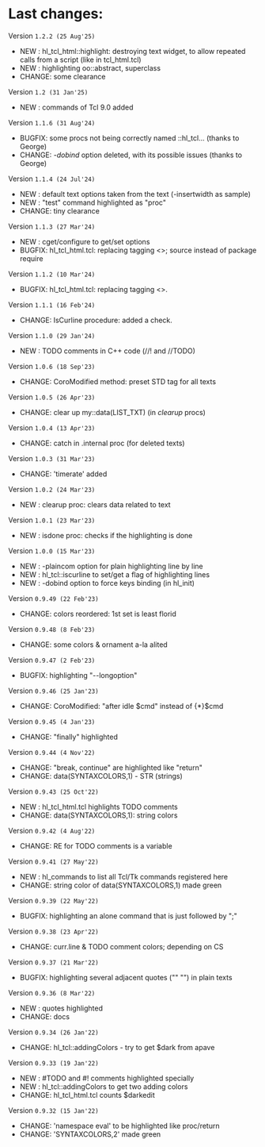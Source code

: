 # Last changes:


Version `1.2.2 (25 Aug'25)`

  - NEW   : hl_tcl_html::highlight: destroying text widget, to allow repeated calls from a script (like in tcl_html.tcl)
  - NEW   : highlighting oo::abstract, superclass
  - CHANGE: some clearance


Version `1.2 (31 Jan'25)`

  - NEW   : commands of Tcl 9.0 added


Version `1.1.6 (31 Aug'24)`

  - BUGFIX: some procs not being correctly named ::hl_tcl... (thanks to George)
  - CHANGE: *-dobind* option deleted, with its possible issues (thanks to George)


Version `1.1.4 (24 Jul'24)`

  - NEW   : default text options taken from the text (-insertwidth as sample)
  - NEW   : "test" command highlighted as "proc"
  - CHANGE: tiny clearance


Version `1.1.3 (27 Mar'24)`

  - NEW   : cget/configure to get/set options
  - BUGFIX: hl_tcl_html.tcl: replacing tagging <>; source instead of package require


Version `1.1.2 (10 Mar'24)`

  - BUGFIX: hl_tcl_html.tcl: replacing tagging <>.


Version `1.1.1 (16 Feb'24)`

  - CHANGE: IsCurline procedure: added a check.


Version `1.1.0 (29 Jan'24)`

  - NEW   : TODO comments in C++ code (//! and //TODO)


Version `1.0.6 (18 Sep'23)`

  - CHANGE: CoroModified method: preset STD tag for all texts


Version `1.0.5 (26 Apr'23)`

  - CHANGE: clear up my::data(LIST_TXT) (in *clearup* procs)


Version `1.0.4 (13 Apr'23)`

  - CHANGE: catch in .internal proc (for deleted texts)


Version `1.0.3 (31 Mar'23)`

  - CHANGE: 'timerate' added


Version `1.0.2 (24 Mar'23)`

  - NEW   : clearup proc: clears data related to text


Version `1.0.1 (23 Mar'23)`

  - NEW   : isdone proc: checks if the highlighting is done


Version `1.0.0 (15 Mar'23)`

  - NEW   : -plaincom option for plain highlighting line by line
  - NEW   : hl_tcl::iscurline to set/get a flag of highlighting lines
  - NEW   : -dobind option to force keys binding (in hl_init)


Version `0.9.49 (22 Feb'23)`

  - CHANGE: colors reordered: 1st set is least florid


Version `0.9.48 (8 Feb'23)`

  - CHANGE: some colors & ornament a-la alited


Version `0.9.47 (2 Feb'23)`

  - BUGFIX: highlighting "--longoption"


Version `0.9.46 (25 Jan'23)`

  - CHANGE: CoroModified: "after idle $cmd" instead of {*}$cmd


Version `0.9.45 (4 Jan'23)`

  - CHANGE: "finally" highlighted


Version `0.9.44 (4 Nov'22)`

  - CHANGE: "break, continue" are highlighted like "return"
  - CHANGE: data(SYNTAXCOLORS,1) - STR (strings)


Version `0.9.43 (25 Oct'22)`

  - NEW   : hl_tcl_html.tcl highlights TODO comments
  - CHANGE: data(SYNTAXCOLORS,1): string colors


Version `0.9.42 (4 Aug'22)`

  - CHANGE: RE for TODO comments is a variable


Version `0.9.41 (27 May'22)`

  - NEW   : hl_commands to list all Tcl/Tk commands registered here
  - CHANGE: string color of data(SYNTAXCOLORS,1) made green


Version `0.9.39 (22 May'22)`

  - BUGFIX: highlighting an alone command that is just followed by ";"


Version `0.9.38 (23 Apr'22)`

  - CHANGE: curr.line & TODO comment colors; depending on CS


Version `0.9.37 (21 Mar'22)`

  - BUGFIX: highlighting several adjacent quotes ("" "") in plain texts


Version `0.9.36 (8 Mar'22)`

  - NEW   : quotes highlighted
  - CHANGE: docs


Version `0.9.34 (26 Jan'22)`

  - CHANGE: hl_tcl::addingColors - try to get $dark from apave


Version `0.9.33 (19 Jan'22)`

  - NEW   : #TODO and #! comments highlighted specially
  - NEW   : hl_tcl::addingColors to get two adding colors
  - CHANGE: hl_tcl_html.tcl counts $darkedit


Version `0.9.32 (15 Jan'22)`

  - CHANGE: 'namespace eval' to be highlighted like proc/return
  - CHANGE: 'SYNTAXCOLORS,2' made green